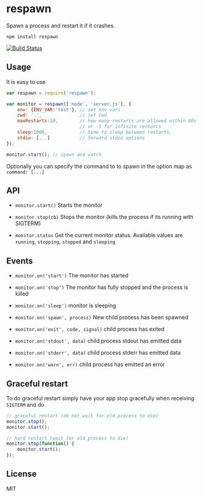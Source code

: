 # respawn

Spawn a process and restart it if it crashes.

	npm install respawn

[![Build Status](https://travis-ci.org/mafintosh/respawn.png)](https://travis-ci.org/mafintosh/respawn)

## Usage

It is easy to use

``` js
var respawn = require('respawn');

var monitor = respawn(['node', 'server.js'], {
	env: {ENV_VAR:'test'}, // set env vars
	cwd: '.',              // set cwd
	maxRestarts:10,        // how many restarts are allowed within 60s
	                       // or -1 for infinite restarts
	sleep:1000,            // time to sleep between restarts,
	stdio: [...]           // forward stdio options
});

monitor.start(); // spawn and watch
```

Optionally you can specify the command to to spawn in the option map as `command: [...]`

## API

* `monitor.start()` Starts the monitor

* `monitor.stop(cb)` Stops the monitor (kills the process if its running with SIGTERM)

* `monitor.status` Get the current monitor status. Available values are `running`, `stopping`, `stopped` and `sleeping`

## Events

* `monitor.on('start')` The monitor has started

* `monitor.on('stop')`  The monitor has fully stopped and the process is killed

* `monitor.on('sleep')` monitor is sleeping

* `monitor.on('spawn', process)` New child process has been spawned

* `monitor.on('exit', code, signal)` child process has exited

* `monitor.on('stdout', data)` child process stdout has emitted data

* `monitor.on('stderr', data)` child process stderr has emitted data

* `monitor.on('warn', err)` child process has emitted an error

## Graceful restart

To do graceful restart simply have your app stop gracefully when receiving `SIGTERM` and do

``` js
// graceful restart (do not wait for old process to die)
monitor.stop();
monitor.start();

// hard restart (wait for old process to die)
monitor.stop(function() {
	monitor.start();
});
```

## License

MIT
